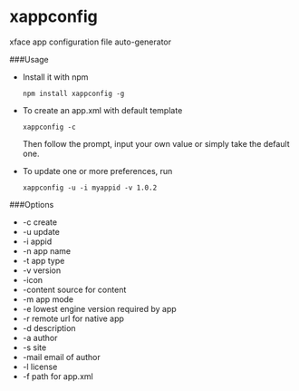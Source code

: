 xappconfig
==========

xface app configuration file auto-generator

###Usage
* Install it with npm 

    ```npm install xappconfig -g```

* To create an app.xml with default template

    ```xappconfig -c```
    
  Then follow the prompt, input your own value or simply take the default one.

* To update one or more preferences, run
    
    ```xappconfig -u -i myappid -v 1.0.2```
    
###Options
* -c create
* -u update
* -i appid
* -n app name
* -t app type
* -v version
* -icon
* -content source for content
* -m app mode
* -e lowest engine version required by app
* -r remote url for native app
* -d description
* -a author
* -s site
* -mail email of author
* -l license
* -f path for app.xml

